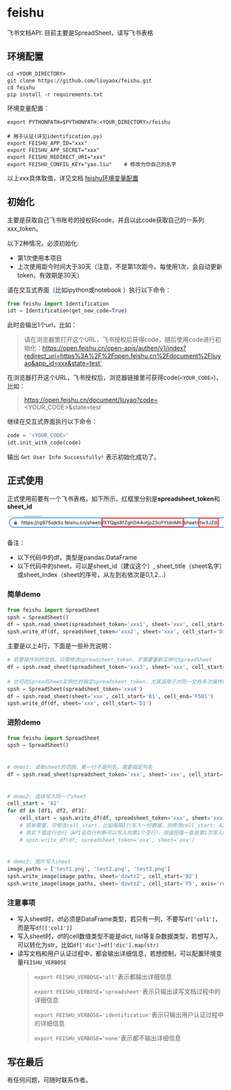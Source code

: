 # feishu

飞书文档API: 目前主要是SpreadSheet，读写飞书表格

## 环境配置

```shell
cd <YOUR_DIRECTORY>
git clone https://github.com/liuyaox/feishu.git
cd feishu
pip install -r requirements.txt
```

环境变量配置： 

```shell
export PYTHONPATH=$PYTHONPATH:<YOUR_DIRECTORY>/feishu

# 用于认证(详见identification.py)
export FEISHU_APP_ID="xxx"
export FEISHU_APP_SECRET="xxx"
export FEISHU_REDIRECT_URI="xxx"
export FEISHU_CONFIG_KEY="yao.liu"    # 修改为你自己的名字
```

以上xxx具体取值，详见文档 [feishu环境变量配置](https://rg975ojk5z.feishu.cn/docx/BLXrdah64oylNBxHieYcXKndnkd)

## 初始化

主要是获取自己飞书账号的授权码code，并且以此code获取自己的一系列xxx_token。

以下2种情况，必须初始化:
- 第1次使用本项目
- 上次使用距今时间大于30天（注意，不是第1次距今。每使用1次，会自动更新token，有效期是30天）

请在交互式界面（比如ipython或notebook ）执行以下命令：
```python
from feishu import Identification
idt = Identification(get_new_code=True)
```
此时会输出1个url，比如：

> 请在浏览器里打开这个URL，飞书授权后获得code，随后使用code进行初始化：https://open.feishu.cn/open-apis/authen/v1/index?redirect_uri=https%3A%2F%2Fopen.feishu.cn%2Fdocument%2Fliuyao&app_id=xxx&state=test`

在浏览器打开这个URL，飞书授权后，浏览器链接里可获得code(`<YOUR_CODE>`)，比如：

> https://open.feishu.cn/document/liuyao?code=<YOUR_CODE>&state=test`

继续在交互式界面执行以下命令：

```python
code = '<YOUR_CODE>'
idt.init_with_code(code)
```

输出 `Get User Info Successfully!` 表示初始化成功了。

## 正式使用

正式使用前要有一个飞书表格，如下所示，红框里分别是**spreadsheet_token**和**sheet_id**

![img.png](./images/img.png)

备注：
- 以下代码中的df，类型是pandas.DataFrame
- 以下代码中的sheet，可以是sheet_id（建议这个）, sheet_title（sheet名字）或sheet_index（sheet的序号，从左到右依次是0,1,2...）

### 简单demo

```python
from feishu import SpreadSheet
spsh = SpreadSheet()
df = spsh.read_sheet(spreadsheet_token='xxx1', sheet='xxx', cell_start='B1', cell_end='F501') # 读取sheet，范围是B1:F501
spsh.write_df(df, spreadsheet_token='xxx2', sheet='xxx', cell_start='D1')                     # 写入sheet，从D1开始写，若cell_start是A1，可省略
```

主要是以上4行，下面是一些补充说明：

```python
# 若要操作别的文档，只需修改spreadsheet_token，不需要重新实例化SpreadSheet
df = spsh.read_sheet(spreadsheet_token='xxx3', sheet='xxx', cell_start='B1', cell_end='F501')

# 也可在SpreadSheet实例化时指定spreadsheet_token，尤其适用于对同一文档多次操作时
spsh = SpreadSheet(spreadsheet_token='xxx4')
df = spsh.read_sheet(sheet='xxx', cell_start='B1', cell_end='F501')      # 读取sheet
spsh.write_df(df, sheet='xxx', cell_start='D1')                          # 写入sheet
```

### 进阶demo

```python
from feishu import SpreadSheet
spsh = SpreadSheet()


# demo1: 读取sheet的范围，第一行不是列名，需要指定列名
df = spsh.read_sheet(spreadsheet_token='xxx', sheet='xxx', cell_start='B2', cell_end='C501', has_cols=False, col_names=['col1', 'col2'])     # 读取范围内(B2:C501)第1行不是列名，需要指定列名col_names


# demo2: 连续写入同一个sheet
cell_start = 'A1'
for df in [df1, df2, df3]:
    cell_start = spsh.write_df(df, spreadsheet_token='xxx', sheet='xxx', cell_start=cell_start)
    # 若有需要，可修改cell_start，比如每隔1行写入一份数据，则修改cell_start: A200 -> A201
    # 其实下面这行也行（API会自行判断可以写入的第1个空行），但返回值一直是第1次写入时的cell_start，不优雅，无法准确得知下一行可以写入的行号
    # spsh.write_df(df, spreadsheet_token='xxx', sheet='xxx')

    
# demo3: 图片写入sheet
image_paths = ['test1.png', 'test2.png', 'test3.png']
spsh.write_image(image_paths, sheet='dzwtzZ', cell_start='B2')              # 写入一列：B2到B4
spsh.write_image(image_paths, sheet='dzwtzZ', cell_start='F5', axis='row')  # 写入一行：F5到F7
```

### 注意事项
- 写入sheet时，df必须是DataFrame类型，若只有一列，不要写`df['col1']`，而是写`df[['col1']]`
- 写入sheet时，df的cell数值类型不能是dict, list等复杂数据类型，若想写入，可以转化为str，比如`df['dic']=df['dic'].map(str)`
- 读写文档和用户认证过程中，都会输出详细信息，若想控制，可以配置环境变量`FEISHU_VERBOSE`
    > `export FEISHU_VERBOSE='all'`表示都输出详细信息
    > 
    > `export FEISHU_VERBOSE='spreadsheet'`表示只输出读写文档过程中的详细信息
    >
    > `export FEISHU_VERBOSE='identification'`表示只输出用户认证过程中的详细信息
    >
    > `export FEISHU_VERBOSE='none'`表示都不输出详细信息


## 写在最后

有任何问题，可随时联系作者。
